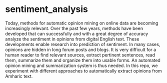 # sentiment_analysis
Today, methods for automatic opinion mining on online data are becoming increasingly relevant. Over the
past few years, methods have been developed that can successfully and with a great degree of accuracy
analyze the sentiment in opinions from digital English text. These developments enable research into
prediction of sentiment. In many cases, opinions are hidden in long forum posts and blogs. It is very difficult
for a human reader to find relevant sources, extract pertinent sentences, read them, summarize them and
organize them into usable forms. An automated opinion mining and summarization system is thus needed.
In this repo, we experiment with different approaches to automatically extract opinions from Amharic text.
